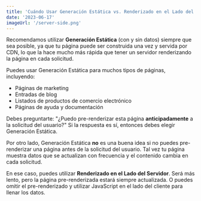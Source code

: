 ```yaml
---
title: 'Cuándo Usar Generación Estática vs. Renderizado en el Lado del Servidor'
date: '2023-06-17'
imageUrl: '/server-side.png'
---
```



Recomendamos utilizar **Generación Estática** (con y sin datos) siempre que sea posible, ya que tu página puede ser construida una vez y servida por CDN, lo que la hace mucho más rápida que tener un servidor renderizando la página en cada solicitud.

Puedes usar Generación Estática para muchos tipos de páginas, incluyendo:

- Páginas de marketing
- Entradas de blog
- Listados de productos de comercio electrónico
- Páginas de ayuda y documentación

Debes preguntarte: "¿Puedo pre-renderizar esta página **anticipadamente** a la solicitud del usuario?" Si la respuesta es sí, entonces debes elegir Generación Estática.

Por otro lado, Generación Estática **no** es una buena idea si no puedes pre-renderizar una página antes de la solicitud del usuario. Tal vez tu página muestra datos que se actualizan con frecuencia y el contenido cambia en cada solicitud.

En ese caso, puedes utilizar **Renderizado en el Lado del Servidor**. Será más lento, pero la página pre-renderizada estará siempre actualizada. O puedes omitir el pre-renderizado y utilizar JavaScript en el lado del cliente para llenar los datos.

